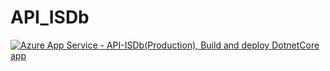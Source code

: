 # API_ISDb

[![Azure App Service - API-ISDb(Production), Build and deploy DotnetCore app](https://github.com/carlos-palalo/API_ISDb/actions/workflows/main_api-isdb.yml/badge.svg)](https://github.com/carlos-palalo/API_ISDb/actions/workflows/main_api-isdb.yml)
